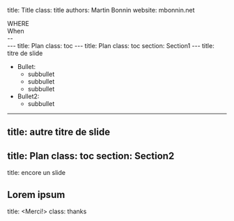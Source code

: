 title: Title
class: title
authors: Martin Bonnin
website: mbonnin.net

<div class="where">WHERE</div>
<div class="date">When<br/>--</div>
<contact/>
---
title: Plan
class: toc
---
title: Plan
class: toc
section: Section1
---
title: titre de slide

* Bullet:
    * subbullet
    * subbullet
    * subbullet
* Bullet2:
    * subbullet
---
title: autre titre de slide
---
title: Plan
class: toc
section: Section2
---
title: encore un slide

Lorem ipsum
---
title: <Merci!>
class: thanks

<contact/>

